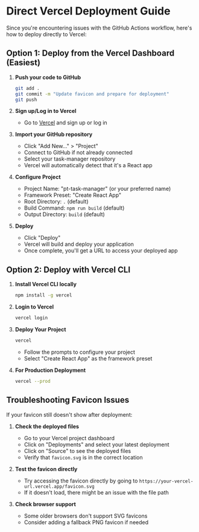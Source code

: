 # Direct Vercel Deployment Guide

Since you're encountering issues with the GitHub Actions workflow, here's how to deploy directly to Vercel:

## Option 1: Deploy from the Vercel Dashboard (Easiest)

1. **Push your code to GitHub**
   ```bash
   git add .
   git commit -m "Update favicon and prepare for deployment"
   git push
   ```

2. **Sign up/Log in to Vercel**
   - Go to [Vercel](https://vercel.com) and sign up or log in

3. **Import your GitHub repository**
   - Click "Add New..." > "Project"
   - Connect to GitHub if not already connected
   - Select your task-manager repository
   - Vercel will automatically detect that it's a React app

4. **Configure Project**
   - Project Name: "pt-task-manager" (or your preferred name)
   - Framework Preset: "Create React App"
   - Root Directory: `.` (default)
   - Build Command: `npm run build` (default)
   - Output Directory: `build` (default)

5. **Deploy**
   - Click "Deploy"
   - Vercel will build and deploy your application
   - Once complete, you'll get a URL to access your deployed app

## Option 2: Deploy with Vercel CLI

1. **Install Vercel CLI locally**
   ```bash
   npm install -g vercel
   ```

2. **Login to Vercel**
   ```bash
   vercel login
   ```

3. **Deploy Your Project**
   ```bash
   vercel
   ```
   - Follow the prompts to configure your project
   - Select "Create React App" as the framework preset

4. **For Production Deployment**
   ```bash
   vercel --prod
   ```

## Troubleshooting Favicon Issues

If your favicon still doesn't show after deployment:

1. **Check the deployed files**
   - Go to your Vercel project dashboard
   - Click on "Deployments" and select your latest deployment
   - Click on "Source" to see the deployed files
   - Verify that `favicon.svg` is in the correct location

2. **Test the favicon directly**
   - Try accessing the favicon directly by going to `https://your-vercel-url.vercel.app/favicon.svg`
   - If it doesn't load, there might be an issue with the file path

3. **Check browser support**
   - Some older browsers don't support SVG favicons
   - Consider adding a fallback PNG favicon if needed 

<link rel="icon" type="image/svg+xml" href="/favicon.svg" /> 